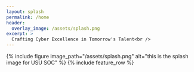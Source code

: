 ```yaml
---
layout: splash
permalink: /home
header:
  overlay_image: /assets/splash.png
excerpt: >
  Crafting Cyber Excellence in Tomorrow's Talent<br />
---
```

{% include figure image_path="/assets/splash.png" alt="this is the splash image for USU SOC" %}
{% include feature_row %}
